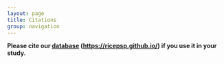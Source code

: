 ```yaml
---
layout: page
title: Citations
group: navigation
---
```


__Please cite our <a href="https://ricepsp.github.io/" target="_blank">database</a> (https://ricepsp.github.io/) if you use it in your study.__  
